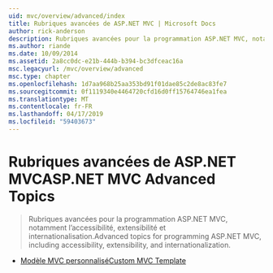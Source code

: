 ```yaml
---
uid: mvc/overview/advanced/index
title: Rubriques avancées de ASP.NET MVC | Microsoft Docs
author: rick-anderson
description: Rubriques avancées pour la programmation ASP.NET MVC, notamment l’accessibilité, extensibilité et internationalisation.
ms.author: riande
ms.date: 10/09/2014
ms.assetid: 2a8cc0dc-e21b-444b-b394-bc3dfceac16a
msc.legacyurl: /mvc/overview/advanced
msc.type: chapter
ms.openlocfilehash: 1d7aa968b25aa353bd91f01dae85c2de8ac83fe7
ms.sourcegitcommit: 0f1119340e4464720cfd16d0ff15764746ea1fea
ms.translationtype: MT
ms.contentlocale: fr-FR
ms.lasthandoff: 04/17/2019
ms.locfileid: "59403673"
---
```

# <a name="aspnet-mvc-advanced-topics"></a><span data-ttu-id="3e83d-103">Rubriques avancées de ASP.NET MVC</span><span class="sxs-lookup"><span data-stu-id="3e83d-103">ASP.NET MVC Advanced Topics</span></span>

> <span data-ttu-id="3e83d-104">Rubriques avancées pour la programmation ASP.NET MVC, notamment l’accessibilité, extensibilité et internationalisation.</span><span class="sxs-lookup"><span data-stu-id="3e83d-104">Advanced topics for programming ASP.NET MVC, including accessibility, extensibility, and internationalization.</span></span>


- [<span data-ttu-id="3e83d-105">Modèle MVC personnalisé</span><span class="sxs-lookup"><span data-stu-id="3e83d-105">Custom MVC Template</span></span>](custom-mvc-templates.md)

